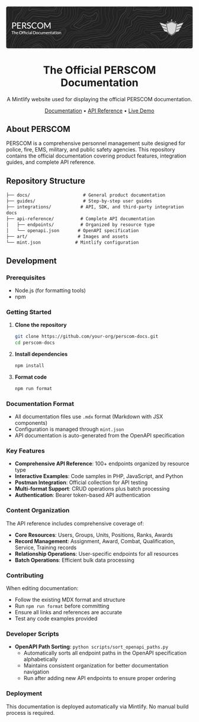 <p align="center"><img src="../art/header.png" alt="Logo"></p>

<div align="center">

# The Official PERSCOM Documentation

A Mintlify website used for displaying the official PERSCOM documentation.

[Documentation](https://docs.perscom.io) • [API Reference](https://docs.perscom.io/api-reference) • [Live Demo](https://demo.perscom.io)

</div>

## About PERSCOM

PERSCOM is a comprehensive personnel management suite designed for police, fire, EMS, military, and public safety agencies. This repository contains the official documentation covering product features, integration guides, and complete API reference.

## Repository Structure

```
├── docs/                    # General product documentation
├── guides/                  # Step-by-step user guides  
├── integrations/           # API, SDK, and third-party integration docs
├── api-reference/          # Complete API documentation
│   ├── endpoints/          # Organized by resource type
│   └── openapi.json       # OpenAPI specification
├── art/                   # Images and assets
└── mint.json             # Mintlify configuration
```

## Development

### Prerequisites
- Node.js (for formatting tools)
- npm

### Getting Started

1. **Clone the repository**
   ```bash
   git clone https://github.com/your-org/perscom-docs.git
   cd perscom-docs
   ```

2. **Install dependencies**
   ```bash
   npm install
   ```

3. **Format code**
   ```bash
   npm run format
   ```

### Documentation Format

- All documentation files use `.mdx` format (Markdown with JSX components)
- Configuration is managed through `mint.json`
- API documentation is auto-generated from the OpenAPI specification

### Key Features

- **Comprehensive API Reference**: 100+ endpoints organized by resource type
- **Interactive Examples**: Code samples in PHP, JavaScript, and Python
- **Postman Integration**: Official collection for API testing
- **Multi-format Support**: CRUD operations plus batch processing
- **Authentication**: Bearer token-based API authentication

### Content Organization

The API reference includes comprehensive coverage of:
- **Core Resources**: Users, Groups, Units, Positions, Ranks, Awards
- **Record Management**: Assignment, Award, Combat, Qualification, Service, Training records
- **Relationship Operations**: User-specific endpoints for all resources
- **Batch Operations**: Efficient bulk data processing

### Contributing

When editing documentation:
- Follow the existing MDX format and structure
- Run `npm run format` before committing
- Ensure all links and references are accurate
- Test any code examples provided

### Developer Scripts

- **OpenAPI Path Sorting**: `python scripts/sort_openapi_paths.py`
  - Automatically sorts all endpoint paths in the OpenAPI specification alphabetically
  - Maintains consistent organization for better documentation navigation
  - Run after adding new API endpoints to ensure proper ordering

### Deployment

This documentation is deployed automatically via Mintlify. No manual build process is required.